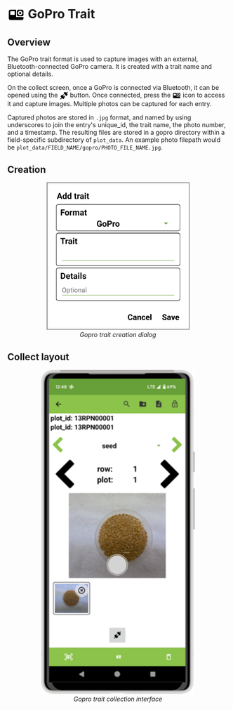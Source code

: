 <img ref="gopro" style="vertical-align: middle;" src="_static/icons/formats/camera-gopro.png" width="40px"> GoPro Trait
===========================================================================

Overview
--------

The GoPro trait format is used to capture images with an external,
Bluetooth-connected GoPro camera. It is created with a trait name and
optional details.

On the collect screen, once a GoPro is connected via Bluetooth, it can
be opened using the
<img ref="connect" style="vertical-align: middle;" src="_static/icons/formats/connection.png" width="20px"> button. Once connected, press the
<img ref="gopro" style="vertical-align: middle;" src="_static/icons/formats/camera-gopro.png" width="20px"> icon to access it and capture images. Multiple photos can be captured for each
entry.

Captured photos are stored in `.jpg` format, and named by using underscores to join the entry's unique_id, the trait name, the photo number, and a timestamp. The resulting files are stored in a gopro directory within a field-specific subdirectory of `plot_data`. An example photo filepath would be `plot_data/FIELD_NAME/gopro/PHOTO_FILE_NAME.jpg`.

Creation
--------

<figure align="center" class="image">
  <img src="_static/images/traits/formats/create_gopro.png" width="325px"> 
  <figcaption><i>Gopro trait creation dialog</i></figcaption> 
</figure>

Collect layout
--------------

<figure align="center" class="image">
  <img src="_static/images/traits/formats/collect_gopro_framed.png" width="350px"> 
  <figcaption><i>Gopro trait collection interface</i></figcaption> 
</figure>
